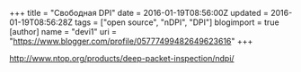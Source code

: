 +++
title = "Свободная DPI"
date = 2016-01-19T08:56:00Z
updated = 2016-01-19T08:56:28Z
tags = ["open source", "nDPI", "DPI"]
blogimport = true 
[author]
	name = "devi1"
	uri = "https://www.blogger.com/profile/05777499482649623616"
+++

<a href="http://www.ntop.org/products/deep-packet-inspection/ndpi/" target="_blank">http://www.ntop.org/products/deep-packet-inspection/ndpi/</a>
